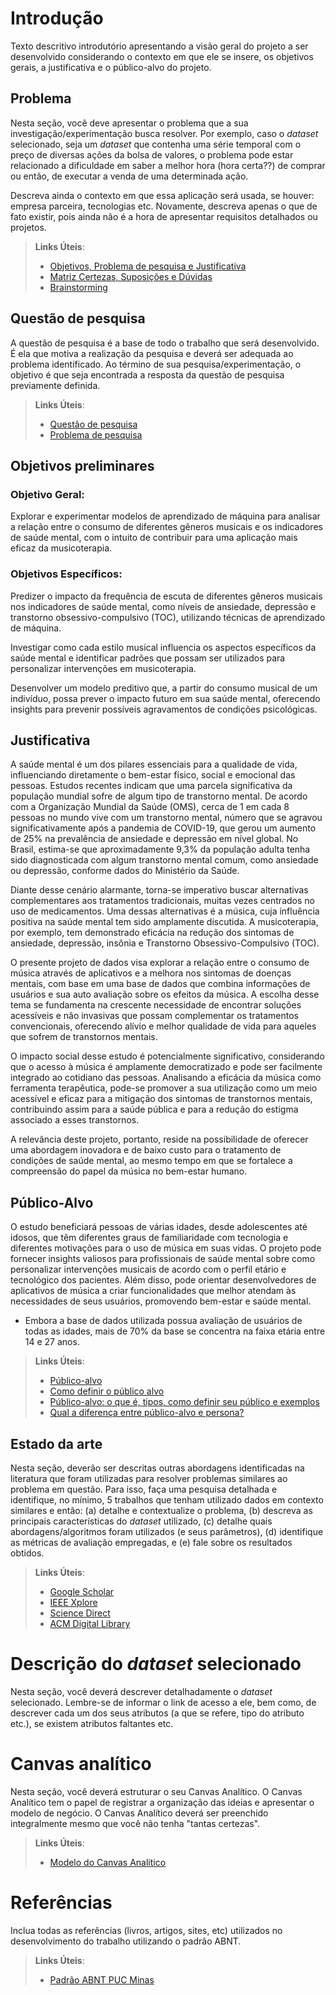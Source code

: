 # Introdução

Texto descritivo introdutório apresentando a visão geral do projeto a ser desenvolvido considerando o contexto em que ele se insere, os objetivos gerais, a justificativa e o público-alvo do projeto.

## Problema

Nesta seção, você deve apresentar o problema que a sua investigação/experimentação busca resolver. Por exemplo, caso o _dataset_ selecionado, seja um _dataset_ que contenha uma série temporal com o preço de diversas ações da bolsa de valores, o problema pode estar relacionado a dificuldade em saber a melhor hora (hora certa??) de comprar ou então, de executar a venda de uma determinada ação.

Descreva ainda o contexto em que essa aplicação será usada, se houver: empresa parceira, tecnologias etc. Novamente, descreva apenas o que de fato existir, pois ainda não é a hora de apresentar requisitos  detalhados ou projetos.

> **Links Úteis**:
> - [Objetivos, Problema de pesquisa e Justificativa](https://medium.com/@versioparole/objetivos-problema-de-pesquisa-e-justificativa-c98c8233b9c3)
> - [Matriz Certezas, Suposições e Dúvidas](https://medium.com/educa%C3%A7%C3%A3o-fora-da-caixa/matriz-certezas-suposi%C3%A7%C3%B5es-e-d%C3%BAvidas-fa2263633655)
> - [Brainstorming](https://www.euax.com.br/2018/09/brainstorming/)

## Questão de pesquisa

A questão de pesquisa é a base de todo o trabalho que será desenvolvido. É ela que motiva a realização da pesquisa e deverá ser adequada ao problema identificado. Ao término de sua pesquisa/experimentação, o objetivo é que seja encontrada a resposta da questão de pesquisa previamente definida.

> **Links Úteis**:
> - [Questão de pesquisa](https://www.enago.com.br/academy/how-to-develop-good-research-question-types-examples/)
> - [Problema de pesquisa](https://blog.even3.com.br/problema-de-pesquisa/)

## Objetivos preliminares

### Objetivo Geral:
Explorar e experimentar modelos de aprendizado de máquina para analisar a relação entre o consumo de diferentes gêneros musicais e os indicadores de saúde mental, com o intuito de contribuir para uma aplicação mais eficaz da musicoterapia.

### Objetivos Específicos:
Predizer o impacto da frequência de escuta de diferentes gêneros musicais nos indicadores de saúde mental, como níveis de ansiedade, depressão e transtorno obsessivo-compulsivo (TOC), utilizando técnicas de aprendizado de máquina.

Investigar como cada estilo musical influencia os aspectos específicos da saúde mental e identificar padrões que possam ser utilizados para personalizar intervenções em musicoterapia.

Desenvolver um modelo preditivo que, a partir do consumo musical de um indivíduo, possa prever o impacto futuro em sua saúde mental, oferecendo insights para prevenir possíveis agravamentos de condições psicológicas.

## Justificativa

<!-- Descreva a importância ou a motivação para trabalhar com o conjunto de dados escolhido. Indique as razões pelas quais você escolheu seus objetivos específicos, as razões para aprofundar o estudo do problema identificado e qual o impacto que tal problema provoca na sociedade. Lembre-se de quantificar (com dados reais e suas respectivas fontes) este impacto.

> **Links Úteis**:
> - [Como montar a justificativa](https://guiadamonografia.com.br/como-montar-justificativa-do-tcc/) -->

A saúde mental é um dos pilares essenciais para a qualidade de vida, influenciando diretamente o bem-estar físico, social e emocional das pessoas. Estudos recentes indicam que uma parcela significativa da população mundial sofre de algum tipo de transtorno mental. De acordo com a Organização Mundial da Saúde (OMS), cerca de 1 em cada 8 pessoas no mundo vive com um transtorno mental, número que se agravou significativamente após a pandemia de COVID-19, que gerou um aumento de 25% na prevalência de ansiedade e depressão em nível global. No Brasil, estima-se que aproximadamente 9,3% da população adulta tenha sido diagnosticada com algum transtorno mental comum, como ansiedade ou depressão, conforme dados do Ministério da Saúde.

Diante desse cenário alarmante, torna-se imperativo buscar alternativas complementares aos tratamentos tradicionais, muitas vezes centrados no uso de medicamentos. Uma dessas alternativas é a música, cuja influência positiva na saúde mental tem sido amplamente discutida. A musicoterapia, por exemplo, tem demonstrado eficácia na redução dos sintomas de ansiedade, depressão, insônia e Transtorno Obsessivo-Compulsivo (TOC).

O presente projeto de dados visa explorar a relação entre o consumo de música através de aplicativos e a melhora nos sintomas de doenças mentais, com base em uma base de dados que combina informações de usuários e sua auto avaliação sobre os efeitos da música. A escolha desse tema se fundamenta na crescente necessidade de encontrar soluções acessíveis e não invasivas que possam complementar os tratamentos convencionais, oferecendo alívio e melhor qualidade de vida para aqueles que sofrem de transtornos mentais.

O impacto social desse estudo é potencialmente significativo, considerando que o acesso à música é amplamente democratizado e pode ser facilmente integrado ao cotidiano das pessoas. Analisando a eficácia da música como ferramenta terapêutica, pode-se promover a sua utilização como um meio acessível e eficaz para a mitigação dos sintomas de transtornos mentais, contribuindo assim para a saúde pública e para a redução do estigma associado a esses transtornos.

A relevância deste projeto, portanto, reside na possibilidade de oferecer uma abordagem inovadora e de baixo custo para o tratamento de condições de saúde mental, ao mesmo tempo em que se fortalece a compreensão do papel da música no bem-estar humano.

## Público-Alvo

<!-- Descreva quem serão as pessoas que poderão se beneficiar com a sua investigação indicando os diferentes perfis. O objetivo aqui não é definir quem serão os clientes ou quais serão os papéis dos usuários na aplicação. A ideia é, dentro do possível, conhecer um pouco mais sobre o perfil dos usuários: conhecimentos prévios, relação com a tecnologia, relações hierárquicas, etc.

Adicione informações sobre o público-alvo por meio de uma descrição textual, diagramas de personas e mapa de stakeholders. -->

O estudo beneficiará pessoas de várias idades, desde adolescentes até idosos, que têm diferentes graus de familiaridade com tecnologia e diferentes motivações para o uso de música em suas vidas. O projeto pode fornecer insights valiosos para profissionais de saúde mental sobre como personalizar intervenções musicais de acordo com o perfil etário e tecnológico dos pacientes. Além disso, pode orientar desenvolvedores de aplicativos de música a criar funcionalidades que melhor atendam às necessidades de seus usuários, promovendo bem-estar e saúde mental.

* Embora a base de dados utilizada possua avaliação de usuários de todas as idades, mais de 70% da base se concentra na faixa etária entre 14 e 27 anos.

> **Links Úteis**:
> - [Público-alvo](https://blog.hotmart.com/pt-br/publico-alvo/)
> - [Como definir o público alvo](https://exame.com/pme/5-dicas-essenciais-para-definir-o-publico-alvo-do-seu-negocio/)
> - [Público-alvo: o que é, tipos, como definir seu público e exemplos](https://klickpages.com.br/blog/publico-alvo-o-que-e/)
> - [Qual a diferença entre público-alvo e persona?](https://rockcontent.com/blog/diferenca-publico-alvo-e-persona/)

## Estado da arte

Nesta seção, deverão ser descritas outras abordagens identificadas na literatura que foram utilizadas para resolver problemas similares ao problema em questão. Para isso, faça uma pesquisa detalhada e identifique, no mínimo, 5 trabalhos que tenham utilizado dados em contexto similares e então: (a) detalhe e contextualize o problema, (b) descreva as principais características do _dataset_ utilizado, (c) detalhe quais abordagens/algoritmos foram utilizados (e seus parâmetros), (d) identifique as métricas de avaliação empregadas, e (e) fale sobre os resultados obtidos. 

> **Links Úteis**:
> - [Google Scholar](https://scholar.google.com/)
> - [IEEE Xplore](https://ieeexplore.ieee.org/Xplore/home.jsp)
> - [Science Direct](https://www.sciencedirect.com/)
> - [ACM Digital Library](https://dl.acm.org/)

# Descrição do _dataset_ selecionado

Nesta seção, você deverá descrever detalhadamente o _dataset_ selecionado. Lembre-se de informar o link de acesso a ele, bem como, de descrever cada um dos seus atributos (a que se refere, tipo do atributo etc.), se existem atributos faltantes etc.

# Canvas analítico

Nesta seção, você deverá estruturar o seu Canvas Analítico. O Canvas Analítico tem o papel de registrar a organização das ideias e apresentar o modelo de negócio. O Canvas Analítico deverá ser preenchido integralmente mesmo que você não tenha "tantas certezas".

> **Links Úteis**:
> - [Modelo do Canvas Analítico](https://github.com/ICEI-PUC-Minas-PMV-SI/PesquisaExperimentacao-Template/blob/main/help/Software-Analtics-Canvas-v1.0.pdf)

# Referências

Inclua todas as referências (livros, artigos, sites, etc) utilizados no desenvolvimento do trabalho utilizando o padrão ABNT.

> **Links Úteis**:
> - [Padrão ABNT PUC Minas](https://portal.pucminas.br/biblioteca/index_padrao.php?pagina=5886)
